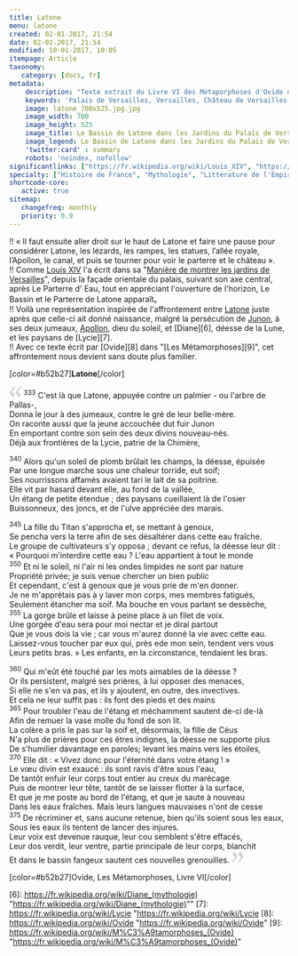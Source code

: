```yaml
---
title: Latone
menu: latone
created: 02-01-2017, 21:54
date: 02-01-2017, 21:54
modified: 10-01-2017, 10:05
itempage: Article
taxonomy:
   category: [docs, fr]
metadata:
    description: "Texte extrait du Livre VI des Métaporphoses d'Ovide qui a inspiré le Bassin et Parterre de Latone des Jardins du Palais de Versailles et qui décrit l'affrontement entre Latone et les paysans de Lycie juste après la naissance d'Apollon et Diane"
    keywords: 'Palais de Versailles, Versailles, Château de Versailles, Louis 14, Louis XIV, Ovide, Les Metamorphoses, Latone, Fontaine de Latone, Fontaine et Parterre de Latone, Latone, Apollon, Diane, Lycie, Junon'
    image: latone_700x525.jpg.jpg
    image_width: 700
    image_height: 525
    image_title: Le Bassin de Latone dans les Jardins du Palais de Versailles après la rénovation de 2016
    image_legend: Le Bassin de Latone dans les Jardins du Palais de Versailles après la rénovation de 2016
    'twitter:card' : summary
    robots: 'noindex, nofollow'
significantlinks: ["https://fr.wikipedia.org/wiki/Louis_XIV", "https://fr.wikisource.org/wiki/Mani%C3%A8re_de_montrer_les_jardins_de_Versailles", "https://fr.wikipedia.org/wiki/L%C3%A9to", "https://fr.wikipedia.org/wiki/Junon", "https://fr.wikipedia.org/wiki/Apollon", "https://fr.wikipedia.org/wiki/Diane_(mythologie)", "https://fr.wikipedia.org/wiki/Lycie", "https://fr.wikipedia.org/wiki/Ovide", "https://fr.wikipedia.org/wiki/M%C3%A9tamorphoses_(Ovide)"]
specialty: ["Histoire de France", "Mythologie", "Littérature de l'Empire Romain", "Culure de la cour de France", "Palais de Versailles", "Château de Versailles", "Jardins", "Jardins du Palais de Versailles", "Bassin et Parterre de Latone", "Latone", "Apollon", "Diane"]
shortcode-core:
   active: true
sitemap:
   changefreq: monthly
   priority: 0.9
---
```

<figure><picture>
<source
sizes="(max-width: 767px) 98vw, (min-width: 959px) 50vw, 86vw"
srcset="
/user/sites/docs/pages/01.reference/02.versailles/02.jardins/01.latone/latone-280.webp 280w,
/user/sites/docs/pages/01.reference/02.versailles/02.jardins/01.latone/latone-380.webp 380w,
/user/sites/docs/pages/01.reference/02.versailles/02.jardins/01.latone/latone-480.webp 480w,
/user/sites/docs/pages/01.reference/02.versailles/02.jardins/01.latone/latone-640.webp 640w,
/user/sites/docs/pages/01.reference/02.versailles/02.jardins/01.latone/latone_700x525.webp 700w"
type="image/webp">
<img　src="/user/sites/docs/pages/01.reference/02.versailles/02.jardins/01.latone/latone_700x525.jpg" alt="Le Bassin de Latone dans les Jardins du Palais de Versailles après la rénovation de 2016"　title="Le Bassin de Latone dans les Jardins du Palais de Versailles après la rénovation de 2016" class="class-diane-img"
sizes="(max-width: 767px) 98vw, (min-width: 959px) 50vw, 86vw"
srcset="
/user/sites/docs/pages/01.reference/02.versailles/02.jardins/01.latone/latone-280.jpg 280w,
/user/sites/docs/pages/01.reference/02.versailles/02.jardins/01.latone/latone-380.jpg 380w,
/user/sites/docs/pages/01.reference/02.versailles/02.jardins/01.latone/latone-480.jpg 480w,
/user/sites/docs/pages/01.reference/02.versailles/02.jardins/01.latone/latone-640.jpg 640w,
/user/sites/docs/pages/01.reference/02.versailles/02.jardins/01.latone/latone_700x525.jpg 700w"
>
</picture></figure>

!! « Il faut ensuite aller droit sur le haut de Latone et faire une pause pour considérer Latone, les lézards, les rampes, les statues, l’allée royale, l’Apollon, le canal, et puis se tourner pour voir le parterre et le château ».  
!! Comme [Louis XIV][1] l'a écrit dans sa "[Manière de montrer les jardins de Versailles][2]", depuis la façade orientale du palais, suivant son axe central, après Le Parterre d' Eau, tout en appréciant l'ouverture de l'horizon, Le Bassin et le Parterre de Latone apparaît。  
!! Voilà une représentation inspirée de l'affrontement entre [Latone][3] juste après que celle-ci ait donné naissance, malgré la persécution de [Junon][4],  à ses deux jumeaux, [Apollon][5], dieu du soleil, et [Diane][6], déesse de la Lune, et les paysans de [Lycie][7].  
!! Avec ce texte écrit par [Ovide][8] dans "[Les Métamorphoses][9]", cet affrontement nous devient sans doute plus familier.   

[color=#b52b27]**Latone**[/color]  

<span><svg id="quotesleft" xmlns="http://www.w3.org/2000/svg" version="1" width="22px" height="22px" viewBox="0 0 78 78" fill="lightgrey" opacity="1"><path d="M76.5 9.0009L57.0898 32.605c-.88226 1.10283-.88226 1.54397-.88226 1.76454 0 1.10286 1.76455 3.30857 2.8674 4.632l13.0167 14.99877L61.50123 74.9545 50.4727 59.51456c-2.87047-3.97028-10.80793-15.88413-10.80793-19.19267 0-1.76458.6617-2.4263 6.6171-9.7051C60.8395 12.74754 63.04522 10.98297 70.98575 3.0455L76.5 9.00092zm-38.16172 0L18.9281 32.605c-.88228 1.10283-.88228 1.54397-.88228 1.76454 0 1.10286 1.76457 3.30857 2.86742 4.632L33.92688 54.0003 23.3395 74.9545 12.30793 59.51456C9.44053 55.54428 1.5 43.63043 1.5 40.3219c0-1.76458.6617-2.4263 6.6171-9.7051C22.67475 12.74754 24.88043 10.98297 32.82097 3.0455l5.51732 5.9554z"/></svg></span> <sup>333</sup>
C'est là que Latone, appuyée contre un palmier - ou l'arbre de Pallas-,  
Donna le jour à des jumeaux, contre le gré de leur belle-mère.  
On raconte aussi que la jeune accouchée dut fuir Junon  
En emportant contre son sein des deux divins nouveau-nés.  
Déjà aux frontières de la Lycie, patrie de la Chimère,  

<sup>340</sup>
Alors qu'un soleil de plomb brûlait les champs, la déesse, épuisée  
Par une longue marche sous une chaleur torride, eut soif;  
Ses nourrissons affamés avaient tari le lait de sa poitrine.  
Elle vit par hasard devant elle, au fond de la vallée,  
Un étang de petite étendue ; des paysans cueillaient là de l'osier  
Buissonneux, des joncs, et de l'ulve appréciée des marais.  

<sup>345</sup>
La fille du Titan s'approcha et, se mettant à genoux,  
Se pencha vers la terre afin de ses désaltérer dans cette eau fraîche.  
Le groupe de cultivateurs s'y opposa ; devant ce refus, la déesse leur dit :  
« Pourquoi m'interdire cette eau ? L'eau appartient à tout le monde  
<sup>350</sup>
Et ni le soleil, ni l'air ni les ondes limpides ne sont par nature  
Propriété privée; je suis venue chercher un bien public  
Et cependant, c'est à genoux que je vous prie de m'en donner.  
Je ne m'apprétais pas à y laver mon corps, mes membres fatigués,  
Seulement étancher ma soif. Ma bouche en vous parlant se dessèche,  
<sup>355</sup>
La gorge brûle et laisse à peine place à un filet de voix.  
Une gorgée d'eau sera pour moi nectar et je dirai partout  
Que je vous dois la vie ; car vous m'aurez donné la vie avec cette eau.  
Laissez-vous toucher par eux qui, près ede mon sein, tendent vers vous  
Leurs petits bras. » Les enfants, en la circonstance, tendaient les bras.  

<sup>360</sup>
Qui m'eût été touché par les mots aimables de la déesse ?  
Or ils persistent, malgré ses prières, à lui opposer des menaces,  
Si elle ne s'en va pas, et ils y ajoutent, en outre, des invectives.  
Et cela ne leur suffit pas : ils font des pieds et des mains  
<sup>365</sup>
Pour troubler l'eau de l'étang et méchamment sautent de-ci de-là  
Afin de remuer la vase molle du fond de son lit.  
La colère a pris le pas sur la soif et, désormais, la fille de Céus  
N'a plus de prières pour ces êtres indignes, la déesse ne supporte plus  
De s'humilier davantage en paroles; levant les mains vers les étoiles,  
<sup>370</sup>
Elle dit : « Vivez donc pour l'éternité dans votre étang ! »  
Le vœu divin est exaucé : ils sont ravis d'être sous l'eau,  
De tantôt enfuir leur corps tout entier au creux du marécage  
Puis de montrer leur tête, tantôt de se laisser flotter à la surface,  
Et que je me poste au bord de l'étang, et que je saute à nouveau  
Dans les eaux fraîches. Mais leurs langues mauvaises n'ont de cesse  
<sup>375</sup>
De récriminer et, sans aucune retenue, bien qu'ils soient sous les eaux,  
Sous les eaux ils tentent de lancer des injures.  
Leur voix est devenue rauque, leur cou semblent s'être effacés,  
Leur dos verdit, leur ventre, partie principale de leur corps, blanchit  
Et dans le bassin fangeux sautent ces nouvelles grenouilles. <span><svg id="quotesright" xmlns="http://www.w3.org/2000/svg" version="1" width="22px" height="22px" viewBox="0 0 78 78" fill="lightgrey" opacity="1"><path d="M1.5 68.9991L20.9102 45.395c.88226-1.10283.88226-1.54397.88226-1.76454 0-1.10286-1.76455-3.30857-2.8674-4.632L5.90836 23.9997 16.49877 3.0455 27.5273 18.48544c2.87047 3.97028 10.80793 15.88413 10.80793 19.19267 0 1.76458-.6617 2.4263-6.6171 9.7051C17.1605 65.25246 14.95478 67.01703 7.01425 74.9545L1.5 68.99908zm38.16172 0L59.0719 45.395c.88228-1.10283.88228-1.54397.88228-1.76454 0-1.10286-1.76457-3.30857-2.86742-4.632L44.07312 23.9997 54.6605 3.0455l11.03157 15.43992C68.55947 22.45572 76.5 34.36957 76.5 37.6781c0 1.76458-.6617 2.4263-6.6171 9.7051C55.32526 65.25246 53.11957 67.01703 45.17904 74.9545l-5.51732-5.9554z"/></svg></span>

[color=#b52b27]Ovide, Les Métamorphoses, Livre VI[/color]  

[1]: https://fr.wikipedia.org/wiki/Louis_XIV "https://fr.wikipedia.org/wiki/Louis XIV"
[2]: https://fr.wikisource.org/wiki/Mani%C3%A8re_de_montrer_les_jardins_de_Versailles "https://fr.wikisource.org/wiki/Mani%C3%A8re_de_montrer_les_jardins_de_Versailles"
[3]: https://fr.wikipedia.org/wiki/L%C3%A9to "https://fr.wikipedia.org/wiki/L%C3%A9to"
[4]: https://fr.wikipedia.org/wiki/Junon "https://fr.wikipedia.org/wiki/Junon"
[5]: https://fr.wikipedia.org/wiki/l’Apollon "https://fr.wikipedia.org/wiki/Apollon"
[6]: https://fr.wikipedia.org/wiki/Diane_(mythologie) "https://fr.wikipedia.org/wiki/Diane_(mythologie)""
[7]: https://fr.wikipedia.org/wiki/Lycie "https://fr.wikipedia.org/wiki/Lycie
[8]: https://fr.wikipedia.org/wiki/Ovide "https://fr.wikipedia.org/wiki/Ovide"
[9]: https://fr.wikipedia.org/wiki/M%C3%A9tamorphoses_(Ovide) "https://fr.wikipedia.org/wiki/M%C3%A9tamorphoses_(Ovide)"